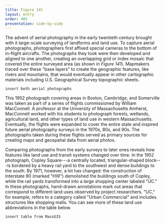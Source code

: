 ```yaml
---
title: Figure 141
layout: entry
order: 405
presentation: side-by-side
---
```


The advent of aerial photography in the early twentieth century brought with it large-scale surveying of landforms and land use. To capture aerial photographs, photographers first affixed special cameras to the bottom of in-flight aircrafts. The photographs they took were then developed and aligned to one another, creating an overlapping grid or index mosaic that covered the entire surveyed area (as shown in *Figure 141*). Mapmakers traced over these "base layers" to create the geographic features, like rivers and mountains, that would eventually appear in other cartographic materials including U.S. Geographical Survey topographic sheets.

`
insert both aerial photographs
`

This 1952 photograph covering areas in Boston, Cambridge, and Somerville was taken as part of a series of flights commissioned by William MacConnell. A professor at the University of Massachusetts Amherst, MacConnell worked with his students to photograph forests, wetlands, agricultural land, and other types of land use in western Massachusetts. Eventually, the flights were expanded to cover the entire state and inspired future aerial photography surveys in the 1970s, 80s, and 90s. The photographs taken during these flights served as primary sources for creating maps and geospatial data from aerial photos.

Comparing photographs from the early surveys to later ones reveals how features like land use and transit systems changed over time. In the 1952 photograph, Copley Square---a centrally located, triangular-shaped block---is bordered by a heavy rail yard to the southwest and dense buildings to the south. By 1971, however, a lot has changed: the construction of Interstate 90 (marked "HW") demolished the buildings south of Copley, while the rail yards transformed into a large shopping center labeled "UC." In these photographs, hand-drawn annotations mark out areas that correspond to different land uses observed by project researchers. "UC," for example, refers to a category called "Urban Commercial" and includes structures like shopping malls. You can see more of these land use abbreviations in the table below.

`
insert table from MassGIS
`